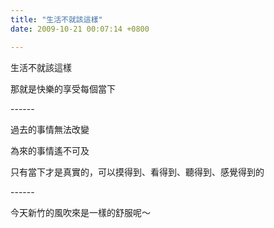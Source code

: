 ```yaml
---
title: "生活不就該這樣"
date: 2009-10-21 00:07:14 +0800

---
```

<p>生活不就該這樣</p><p>那就是快樂的享受每個當下</p><p>------</p><p>過去的事情無法改變</p><p>為來的事情遙不可及</p><p>只有當下才是真實的，可以摸得到、看得到、聽得到、感覺得到的</p><p>------</p><p>今天新竹的風吹來是一樣的舒服呢～</p>
